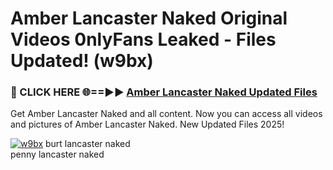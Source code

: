 # Amber Lancaster Naked Original Videos 0nlyFans Leaked - Files Updated! (w9bx)

<h3>🔴 CLICK HERE 🌐==►► <a href="https://tinyurl.com/yckcrads" rel="nofollow">Amber Lancaster Naked Updated Files</a></h3>

Get Amber Lancaster Naked and all content. Now you can access all videos and pictures of Amber Lancaster Naked. New Updated Files 2025!

[![w9bx](https://i.imgur.com/hpKpOFt.gif)](https://tinyurl.com/yckcrads)
burt lancaster naked<br>
penny lancaster naked